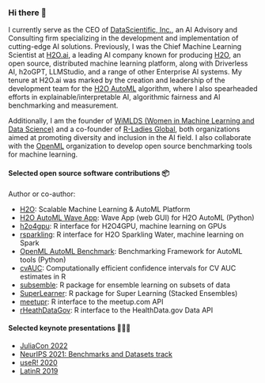 ### Hi there 👋

I currently serve as the CEO of [DataScientific, Inc.](https://datascientific.com), an AI Advisory and Consulting firm specializing in the development and implementation of cutting-edge AI solutions. Previously, I was the Chief Machine Learning Scientist at [H2O.ai](https://h2o.ai), a leading AI company known for producing [H2O](https://github.com/h2oai/h2o-3), an open source, distributed machine learning platform, along with Driverless AI, h2oGPT, LLMStudio, and a range of other Enterprise AI systems.  My tenure at H2O.ai was marked by the creation and leadership of the development team for the [H2O AutoML](http://docs.h2o.ai/h2o/latest-stable/h2o-docs/automl.html) algorithm, where I also spearheaded efforts in explainable/interpretable AI, algorithmic fairness and AI benchmarking and measurement.  

Additionally, I am the founder of [WiMLDS (Women in Machine Learning and Data Science)](https://github.com/wimlds) and a co-founder of [R-Ladies Global](https://github.com/rladies), both organizations aimed at promoting diversity and inclusion in the AI field.  I also collaborate with the [OpenML](https://github.com/openml) organization to develop open source benchmarking tools for machine learning.

#### Selected open source software contributions 📦

Author or co-author:

- [H2O](https://github.com/h2oai/h2o-3): Scalable Machine Learning & AutoML Platform
- [H2O AutoML Wave App](https://github.com/h2oai/wave-h2o-automl): Wave App (web GUI) for H2O AutoML (Python)
- [h2o4gpu](https://github.com/h2oai/h2o4gpu/tree/master/src/interface_r): R interface for H2O4GPU, machine learning on GPUs
- [rsparkling](https://github.com/h2oai/sparkling-water/tree/master/r): R interface for H2O Sparkling Water, machine learning on Spark
- [OpenML AutoML Benchmark](https://github.com/openml/automlbenchmark): Benchmarking Framework for AutoML tools (Python)
- [cvAUC](https://github.com/ledell/cvAUC):  Computationally efficient confidence intervals for CV AUC estimates in R 
- [subsemble](https://github.com/ledell/subsemble): R package for ensemble learning on subsets of data 
- [SuperLearner](https://github.com/ecpolley/SuperLearner): R package for Super Learning (Stacked Ensembles)
- [meetupr](https://github.com/rladies/meetupr):  R interface to the meetup.com API 
- [rHeathDataGov](https://github.com/rOpenHealth/rHealthDataGov): R interface to the HealthData.gov Data API

#### Selected keynote presentations 👩🏻‍🏫

- [JuliaCon 2022](https://github.com/ledell/juliacon-2022-keynote)
- [NeurIPS 2021: Benchmarks and Datasets track](https://github.com/ledell/neurips-2021-keynote)
- [useR! 2020](https://github.com/ledell/useR2020-automl)
- [LatinR 2019](https://github.com/ledell/LatinR-2019-keynote)
